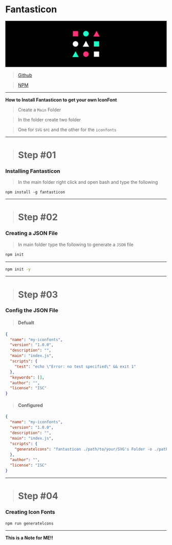 # Fantasticon

![fantasticon](./img/fantasticon.svg)


> [Github](https://github.com/tancredi/fantasticon)

> [NPM](https://www.npmjs.com/package/fantasticon)
---

**How to Install Fantasticon to get your own IconFont**

> Create a ```Main``` Folder

> In the folder create two folder

> One for ```SVG``` src and the other for the ```iconfonts```


---

> # Step #01


### **Installing** Fantasticon

> In the main folder right click and open bash and type the following

```badh
npm install -g fantasticon
```

---
> # Step #02

### Creating a JSON File

> In main folder  type the following to generate a ```JSON``` file

```bash
npm init
```
---

```bash
npm init -y
```

---

> # Step #03

### Config the JSON File

> #### Defualt

```json
{
  "name": "my-iconfonts",
  "version": "1.0.0",
  "description": "",
  "main": "index.js",
  "scripts": {
    "test": "echo \"Error: no test specified\" && exit 1"
  },
  "keywords": [],
  "author": "",
  "license": "ISC"
}
```


> #### Configured
```json
{
  "name": "my-iconfonts",
  "version": "1.0.0",
  "description": "",
  "main": "index.js",
  "scripts": {
    "generatelcons": "fantasticon ./path/to/your/SVG's Folder -o ./path/your/font Folder"
  },
  "author": "",
  "license": "ISC"
}
```

---

> # Step #04

### Creating Icon Fonts

```bash
npm run generatelcons
```

---

**This is a Note for ME!!**